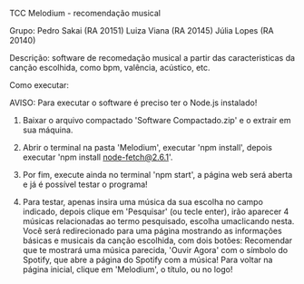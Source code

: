 TCC 
Melodium - recomendação musical

Grupo: Pedro Sakai (RA 20151) Luiza Viana (RA 20145) Júlia Lopes (RA 20140)

Descrição: software de recomedação musical a partir das caracteristicas da canção escolhida, como bpm, valência, acústico, etc.

Como executar:

  AVISO: Para executar o software é preciso ter o Node.js instalado!

  1) Baixar o arquivo compactado 'Software Compactado.zip' e o extrair em sua máquina.

  2) Abrir o terminal na pasta 'Melodium', executar 'npm install', depois executar 'npm install node-fetch@2.6.1'.

  3) Por fim, execute ainda no terminal 'npm start', a página web será aberta e já é possível testar o programa!

  4) Para testar, apenas insira uma música da sua escolha no campo indicado, depois clique em 'Pesquisar' (ou tecle enter), irão aparecer 4 músicas relacionadas ao termo pesquisado, escolha umaclicando nesta. Você será redirecionado para uma página mostrando as informações básicas e musicais da canção escolhida, com dois botões: Recomendar que te mostrará uma música parecida, 'Ouvir Agora' com o símbolo do Spotify, que abre a página do Spotify com a música! Para voltar na página inicial, clique em 'Melodium', o título, ou no logo!
